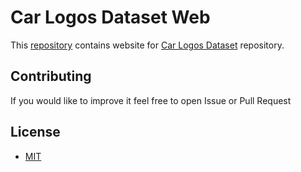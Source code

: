 # Car Logos Dataset Web

This [repository](https://github.com/filippofilip95/car-logos-dataset-web) contains website for [Car Logos Dataset](https://github.com/filippofilip95/car-logos-dataset) repository.

## Contributing

If you would like to improve it feel free to open Issue or Pull Request

## License

- [MIT](https://choosealicense.com/licenses/mit/)
